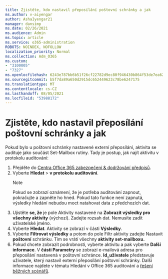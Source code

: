 ```yaml
---
title: Zjistěte, kdo nastavil přeposílání poštovní schránky a jak
ms.author: v-aiyengar
author: AshaIyengar21
manager: dansimp
ms.date: 02/26/2021
ms.audience: Admin
ms.topic: article
ms.service: o365-administration
ROBOTS: NOINDEX, NOFOLLOW
localization_priority: Normal
ms.collection: Adm_O365
ms.custom:
- "3100005"
- "7327"
ms.openlocfilehash: 6243e787bb6b51f26cf22782d9ec80f946430b864f53de7ea626b7166a674d2c
ms.sourcegitcommit: b5f7da89a650d2915dc652449623c78be6247175
ms.translationtype: MT
ms.contentlocale: cs-CZ
ms.lasthandoff: 08/05/2021
ms.locfileid: "53988172"
---
```

# <a name="find-out-who-set-up-forwarding-on-a-mailbox-and-how"></a>Zjistěte, kdo nastavil přeposílání poštovní schránky a jak

Pokud bylo u poštovní schránky nastavené externí přeposílání, aktivita se audituje jako součást Set-Mailbox rutiny. Tady je postup, jak najít aktivitu v protokolu auditování:

1. Přejděte do [Centra Office 365 zabezpečení & dodržování předpisů](https://go.microsoft.com/fwlink/p/?linkid=2077143).
1. Vyberte **Hledat** >  **v protokolu auditování**.
    > [!NOTE]
    > Pokud se zobrazí oznámení, že je potřeba auditování zapnout, pokračujte a zapněte ho hned. Pokud tato funkce není zapnutá, výsledky hledání nebudou moct natahovat data z předchozích dat.
1. Ujistěte **se, že** je pole Aktivity nastavené na **Zobrazit výsledky pro všechny aktivity** (výchozí). Zadejte rozsah dat. Nemusíte zadít uživatelské jméno.
1. Vyberte **Hledat**. Aktivity se zobrazí v části **Výsledky**.
1. Vyberte **Filtrovat výsledky** a potom do pole Filtr aktivity zadejte Nastavit **poštovní** schránku.  Tím se vrátí všechny **aktivity set-mailboxu.**
1. Pokud chcete zobrazit podrobnosti, vyberte aktivitu a pak vyberte **Další informace**. V **části Parametry** se zobrazí e-mailová adresa pro přeposílání nastavená v poštovní schránce. **Id_uživatele** představuje uživatele, který nastavil externí přeposílání poštovní schránky.
Další informace najdete v tématu Hledání v Office 365 auditování a [řešení běžných scénářů](https://go.microsoft.com/fwlink/?linkid=2103944).